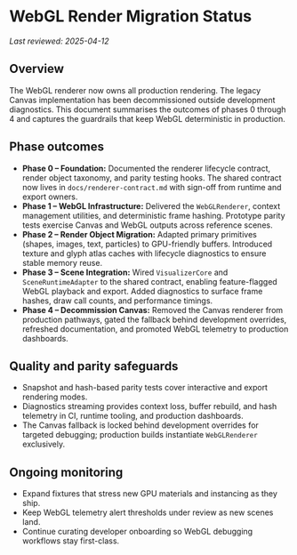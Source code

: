 # WebGL Render Migration Status

_Last reviewed: 2025-04-12_

## Overview
The WebGL renderer now owns all production rendering. The legacy Canvas implementation has been
decommissioned outside development diagnostics. This document summarises the outcomes of phases 0
through 4 and captures the guardrails that keep WebGL deterministic in production.

## Phase outcomes
- **Phase 0 – Foundation:** Documented the renderer lifecycle contract, render object taxonomy, and
  parity testing hooks. The shared contract now lives in `docs/renderer-contract.md` with sign-off from
  runtime and export owners.
- **Phase 1 – WebGL Infrastructure:** Delivered the `WebGLRenderer`, context management utilities, and
  deterministic frame hashing. Prototype parity tests exercise Canvas and WebGL outputs across
  reference scenes.
- **Phase 2 – Render Object Migration:** Adapted primary primitives (shapes, images, text, particles)
  to GPU-friendly buffers. Introduced texture and glyph atlas caches with lifecycle diagnostics to
  ensure stable memory reuse.
- **Phase 3 – Scene Integration:** Wired `VisualizerCore` and `SceneRuntimeAdapter` to the shared
  contract, enabling feature-flagged WebGL playback and export. Added diagnostics to surface frame
  hashes, draw call counts, and performance timings.
- **Phase 4 – Decommission Canvas:** Removed the Canvas renderer from production pathways,
  gated the fallback behind development overrides, refreshed documentation, and promoted WebGL
  telemetry to production dashboards.

## Quality and parity safeguards
- Snapshot and hash-based parity tests cover interactive and export rendering modes.
- Diagnostics streaming provides context loss, buffer rebuild, and hash telemetry in CI, runtime
  tooling, and production dashboards.
- The Canvas fallback is locked behind development overrides for targeted debugging; production
  builds instantiate `WebGLRenderer` exclusively.

## Ongoing monitoring
- Expand fixtures that stress new GPU materials and instancing as they ship.
- Keep WebGL telemetry alert thresholds under review as new scenes land.
- Continue curating developer onboarding so WebGL debugging workflows stay first-class.
